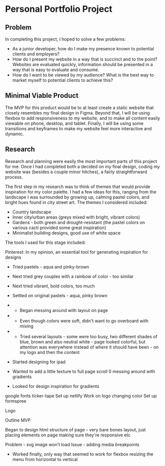 # Personal Portfolio Project

## Problem

In completing this project, I hoped to solve a few problems:
- As a junior developer, how do I make my presence known to potential clients and employers?
- How do I present my website in a way that is succinct and to the point? Websites are evaluated quickly, information should be presented in a way that is easy to evaluate and consume.
- How do I want to be viewed by my audience? What is the best way to market myself to potential clients to achieve this?

## Minimal Viable Product

The MVP for this product would be to at least create a static website that closely resembles my final design in Figma. Beyond that, I will be using flexbox to add responsiveness to my website, and to make all content easily viewable on phone, desktop, and tablet. Finally, I will be using some transitions and keyframes to make my website feel more interactive and dynamic. 

## Research

Research and planning were easily the most important parts of this project for me. Once I had completed both a decided on my final design, coding my website was (besides a couple minor hitches), a fairly straightforward process. 

The first step in my research was to think of themes that would provide inspiration for my color palette. I had a few ideas for this, ranging from the landscape I was surrounded by growing up, calming pastel colors, and bright hues found in city street art. The themes I considered included:

- Country landscape
- Inner city/urban areas (greys mixed with bright, vibrant colors)
- Gardens - both green and drought-resistant (the pastel colors on various cacti provided some great inspiration)
- Minimalist building designs, good use of white space



The tools I used for this stage included:

Pinterest:
    In my opinion, an essential tool for generating inspiration for designs


- Tried pastels - aqua and pinky-brown
- Next tried grey couples with a rainbow of color - too similar
- Next tried vibrant, bold colors, too much
- Settled on original pastels - aqua, pinky brown
- - Began messing around with layout on page
- - Even though colors were soft, didn't want to go overboard with mixing
- - Tried several layouts - some were too busy, two different shades of blue, brown and also neutral white - page looked colorful, but attention was everywhere instead of where it should have been - on my logo and then the content

- Started designing for ipad
- Wanted to add a little texture to full page scroll 0 messing around with gradients
- Looked for design inspiration for gradients

google fonts ticker-tape
Set up netlify
Work on logo changing color
Set up formspree

Logo

Outline MVP

Began to design html structure of page - very bare bones layout, just placing elements on page making sure they're responsive etc


Problem - svg image won't load
Issue - adding media breakpoints
 - Worked finally, only way that seemed to work for flexbox resizing the menu from horizontal to vertical
 